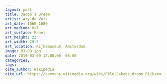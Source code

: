 ```yaml
---
layout: post
title: Jacob’s Dream
artist: Ary de Vois
art_date: 1660-1680
art_medium: Oil
art_surface: Panel
art_height: 22 
art_width: 29.5
art_location: Rijksmuseum, Amsterdam
image: 03-09.jpg
date: 2016-03-09 12:00:00 -05:00
categories:
tags:
cite_author: Wikipedia
cite_url: https://commons.wikimedia.org/wiki/File:Jakobs_droom_Rijksmuseum_SK-A-704.jpeg
---
```

